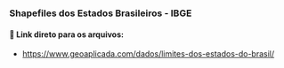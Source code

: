 ### **Shapefiles dos Estados Brasileiros - IBGE**

#### 🔗 Link direto para os arquivos:

* https://www.geoaplicada.com/dados/limites-dos-estados-do-brasil/
